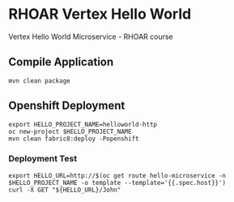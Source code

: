 # RHOAR Vertex Hello World
Vertex Hello World Microservice - RHOAR course

## Compile Application
```
mvn clean package
```

## Openshift Deployment
```
export HELLO_PROJECT_NAME=helloworld-http
oc new-project $HELLO_PROJECT_NAME
mvn clean fabric8:deploy -Popenshift
```

### Deployment Test
```
export HELLO_URL=http://$(oc get route hello-microservice -n $HELLO_PROJECT_NAME -o template --template='{{.spec.host}}')
curl -X GET "${HELLO_URL}/John"
```
